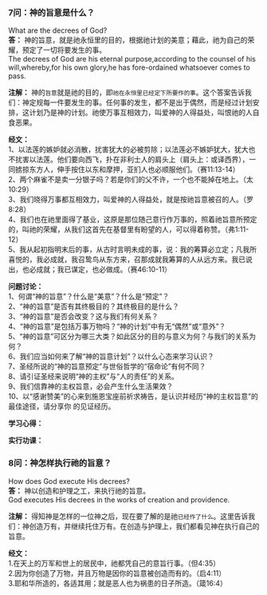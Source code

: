 ### 7问：神的旨意是什么？

What are the decrees of God?  
**答：** 神的旨意，就是祂永恒里的目的，根据祂计划的美意；藉此，祂为自己的荣耀，预定了一切将要发生的事。  
The  decrees of God are his eternal purpose,according to the counsel of his will,whereby,for his own glory,he has fore-ordained whatsoever comes to pass.  

**注解：** 神的`旨意`就是祂的目的，即`祂在永恒里已经定下所要作的事`。这个答案告诉我们：神定规每一件要发生的事。任何事的发生，都不是出于偶然，而是经过计划安排，这计划乃是神的计划。祂使万事互相效力，叫爱神的人得益处，叫恨祂的人自食恶果。

**经文：**  
1、以法莲的嫉妒就必消散，扰害犹大的必被剪除；以法莲必不嫉妒犹大，犹大也不扰害以法莲。他们要向西飞，扑在非利士人的肩头上（肩头上：或译西界），一同掳掠东方人，伸手按住以东和摩押，亚扪人也必顺服他们。（赛11:13-14）  
2、两个麻雀不是卖一分银子吗？若是你们的父不许，一个也不能掉在地上。（太10:29）   
3、我们晓得万事都互相效力，叫爱神的人得益处，就是按祂旨意被召的人。（罗8:28）  
4、我们也在祂里面得了基业，这原是那位随己意行作万事的，照着祂旨意所预定的，叫祂的荣耀，从我们这首先在基督里有盼望的人，可以得着称赞。（弗1:11-12）  
5、我从起初指明末后的事，从古时言明未成的事，说：我的筹算必立定；凡我所喜悦的，我必成就，我召鸷鸟从东方来，召那成就我筹算的人从远方来。我已说出，也必成就；我已谋定，也必做成。（赛46:10-11）  

**问题讨论：**  
1、何谓“神的旨意”？什么是“美意”？什么是“预定”？  
2、“神的旨意”是否有其终极目的？其终极目的是什么？  
3、“神的旨意”是否会改变？这与我们有何关系？  
4、“神的旨意”是包括万事万物吗？“神的计划”中有无“偶然”或“意外”？  
5、“神的旨意”可区分为哪三大类？如此区分的目的与意义为何？与我们的关系为何？  
6、我们应当如何来了解“神的旨意计划”？以什么心态来学习认识？  
7、圣经所说的“神的旨意预定”与世俗哲学的“宿命论”有何不同？  
8、请引证圣经来说明“神的主权”与“人的责任”的关系。  
9、我们信靠神的主权旨意，必会产生什么生活果效？  
10、以“感谢赞美”的心来到施恩宝座前祈求祷告，是认识并经历“神的主权旨意”的最佳途径，请分享你
的见证经历。  


**学习心得：**

**实行功课：**


### 8问：神怎样执行祂的旨意？

How does God execute His decrees?  
**答：** 神以创造和护理之工，来执行祂的旨意。  
God executes His decrees in the works of creation and providence.  

**注解：** 得知神是怎样的一位神之后，现在要了解的是祂`已经作了什么`。这里告诉我们：神创造万有，并继续托住万有。在创造与护理上，我们都看见神在执行自己的旨意。

**经文：**   
1.在天上的万军和世上的居民中，祂都凭自己的意旨行事。（但4:35）  
2.因为你创造了万物，并且万物是因你的旨意被创造而有的。（启4:11）  
3.耶和华所造的，各适其用；就是恶人也为祸患的日子所造。（箴16:4）  


